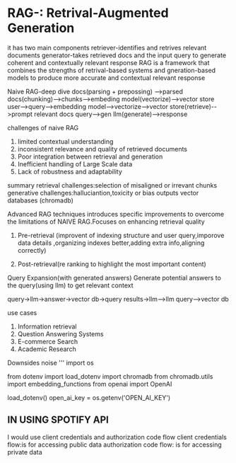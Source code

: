 # RAG-: Retrival-Augmented Generation

it has two main components
retriever-identifies and retrives relevant documents
generator-takes retrieved docs and the input query to generate coherent and contextually relevant response
RAG is a framework that combines the strengths of retrival-based systems and gneration-based models to produce more accurate and contextual relevant response


Naive RAG-deep dive
docs(parsing + prepossing) -->parsed docs(chunking)-->chunks-->embeding model(vectorize)-->vector store
user-->query-->embedding model-->vectorize-->vector store(retrieve)-->prompt relevant docs query-->gen llm(generate)-->response

challenges of naive RAG
1. limited contextual understanding
2. inconsistent relevance and quality of retrieved documents
3. Poor integration between retrieval and generation
4. Inefficient handling of Large Scale data
5. Lack of robustness and adaptability

summary
retrieval challenges:selection of misaligned or irrevant chunks
generative challenges:halluciantion,toxicity or bias outputs
vector databases (chromadb)

Advanced RAG techniques
introduces specific improvements to overcome the limitations of NAIVE RAG.Focuses on enhancing retrieval quality
1. Pre-retrieval (improvent of indexing structure and user query,imporove data details ,organizing indexes better,adding extra info,aligning correctly)


2. Post-retrieval(re ranking to highlight the most important content)

Query Expansion(with generated answers)
Generate potential answers to the query(using llm) to get relevant context

query->llm->answer->vector db->query results->llm-->llm
query-->vector db

use cases
1. Information retrieval
2. Question Answering Systems
3. E-commerce Search
4. Academic Research

Downsides
noise
'''
import os

from dotenv import load_dotenv
import chromadb
from chromadb.utils import embedding_functions
from openai import OpenAI

load_dotenv()
open_ai_key = os.getenv('OPEN_AI_KEY')

## IN USING SPOTIFY API
I  would use client credentials and authorization code flow
client credentials flow:is for accessing public data
authorization code flow: is for accessing private data 










